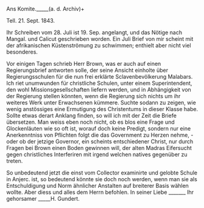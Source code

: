 Ans Komite._____(a. d. Archiv)+

 Tell. 21. Sept. 1843.

Ihr Schreiben vom 28. Juli ist 19. Sep. angelangt, und das Nötige nach Mangal. und Calicut geschrieben worden. Ein Juli Brief von mir scheint mit der afrikanischen Küstenströmung zu schwimmen; enthielt aber nicht viel besonderes.

Vor einigen Tagen schrieb Herr Brown, was er auch auf einen Regierungsbrief antworten solle, der seine Ansicht einholte über Regierungsschulen für die nun frei erklärte Sclavenbevölkerung Malabars. Ich riet unumwunden für christliche Schulen, unter einem Superintendent, den wohl Missionsgesellschaften liefern werden, und in Abhängigkeit von der Regierung stellen könnten, wenn die Regierung sich nichts um ihr weiteres Werk unter Erwachsenen kümmere. Suchte sodann zu zeigen, wie wenig anstössiges eine Ermutigung des Christentums in dieser Klasse habe. Sollte etwas derart Anklang finden, so will ich mit der Zeit die Briefe übersetzen. Man weiss eben noch nicht, ob es blos eine Frage und Glockenläuten wie so oft ist, worauf doch keine Predigt, sondern nur eine Anerkenntniss von Pflichten folgt die das Government zu Herzen nehme, - oder ob der jetzige Governor, ein scheints entschiedener Christ, nur durch Fragen bei Brown einen Boden gewinnen will, der alten Madras Eifersucht gegen christliches Interferiren mit irgend welchen natives gegenüber zu treten.

So unbedeutend jetzt die einst vom Collector examinirte und gelobte Schule in Anjerc. ist, so bedeutend könnte sie doch noch werden, wenn man sie als Entschuldigung und Norm ähnlicher Anstalten auf breiterer Basis wählen wollte. Aber diess und alles dem Herrn befohlen.
In seiner Liebe _______ Ihr gehorsamer _____H. Gundert.
